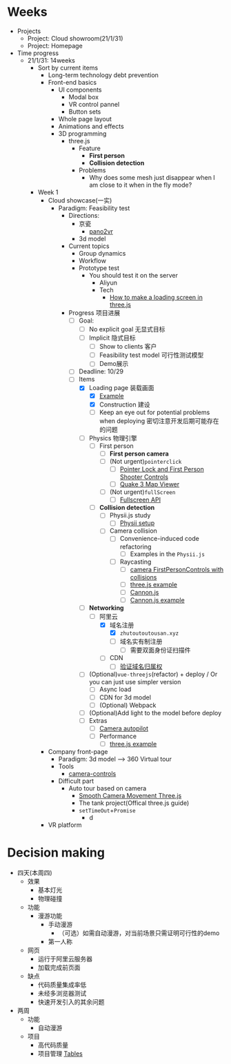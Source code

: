 # Weeks
- Projects
  - Project: Cloud showroom(21/1/31)
  - Project: Homepage
- Time progress
  - 21/1/31: 14weeks
    - Sort by current items
      - Long-term technology debt prevention
      - Front-end basics
        - UI components
          - Modal box
          - VR control pannel
          - Button sets
        - Whole page layout
        - Animations and effects
        - 3D programming
          - three.js
            - Feature
              - **First person**
              - **Collision detection**
            - Problems
              - Why does some mesh just disappear when I am close to it when in the fly mode?
    - Week 1
      - Cloud showcase(一实)
        - Paradigm: Feasibility test
          - Directions:
            - 京瓷
              - [pano2vr](https://ggnome.com/pano2vr/#examples)
            - 3d model
          - Current topics
            - Group dynamics
            - Workflow
            - Prototype test
              - You should test it on the server
                - Aliyun
                - Tech
                  - [How to make a loading screen in three.js](https://stackoverflow.com/questions/35575065/how-to-make-a-loading-screen-in-three-js/35584276)
          - Progress 项目进展
            - [ ] Goal: 
              - [ ] No explicit goal 无显式目标
              - [ ] Implicit 隐式目标
                - [ ] Show to clients  客户
                - [ ] Feasibility test model 可行性测试模型
                - [ ] Demo展示
            - [ ] Deadline: 10/29 
            - [ ] Items
              - [x] Loading page 装载画面
                - [x] [Example](https://jsfiddle.net/sojzu8a5/1/)
                - [x] Construction 建设
                - [ ] Keep an eye out for potential problems when deploying 密切注意开发后期可能存在的问题
              - [ ] Physics 物理引擎
                - [ ] First person
                  - [ ] **First person camera** 
                  - [ ] (Not urgent)`pointerclick`
                    - [ ] [Pointer Lock and First Person Shooter Controls](https://www.html5rocks.com/en/tutorials/pointerlock/intro/)
                    - [ ] [Quake 3 Map Viewer](http://media.tojicode.com/q3bsp/)
                  - [ ] (Not urgent)`fullScreen`
                    - [ ] [Fullscreen API](https://developer.mozilla.org/en-US/docs/Web/API/Fullscreen_API)
                - [ ] **Collision detection**
                  - [ ] Physii.js study
                    - [ ] [Physii setup](https://github.com/chandlerprall/Physijs/wiki/Basic-Setup)
                  - [ ] Camera collision
                    - [ ] Convenience-induced code refactoring
                      - [ ] Examples in the `Physii.js`
                    - [ ] Raycasting
                      - [ ] [camera FirstPersonControls with collisions](https://github.com/mrdoob/three.js/issues/913)
                      - [ ] [three.js example](https://threejs.org/examples/#webgl_instancing_raycast)
                      - [ ] [Cannon.js](https://discourse.threejs.org/t/preferred-physics-engine-cannon-js-ammo-js-diy/1565/2)
                      - [ ] [Cannon.js example](https://schteppe.github.io/cannon.js/examples/threejs_fps.html)

              - [ ] **Networking**
                - [ ] 阿里云
                  - [x] 域名注册
                    - [x] `zhutoutoutousan.xyz`
                    - [ ] 域名实有制注册
                      - [ ] 需要双面身份证扫描件
                  - [ ] CDN
                    - [ ] [验证域名归属权](https://help.aliyun.com/document_detail/169377.html?spm=5176.11785003.domainAdd.3.3ed6142f6trZNa)
              - [ ] (Optional)`vue-threejs`(refactor) + deploy / Or you can just use simpler version
                - [ ] Async load
                - [ ] CDN for 3d model
                - [ ] (Optional) Webpack
              - [ ] (Optional)Add light to the model before deploy
              - [ ] Extras
                - [ ] [Camera autopilot](https://threejs.org/examples/#webgl_camera) 
                - [ ] Performance
                  - [ ] [three.js example](https://threejs.org/examples/#webgl_interactive_cubes_gpu)
      - Company front-page
        - Paradigm: 3d model --> 360 Virtual tour
        - Tools
          - [camera-controls](https://www.npmjs.com/package/camera-controls)
        - Difficult part
          - Auto tour based on camera
            - [Smooth Camera Movement Three.js](https://codepen.io/Fallenstedt/pen/QvKBQo)
            - The tank project(Offical three.js guide)
            - `setTimeOut`+`Promise`
              - d
      - VR platform


# Decision making
- 四天(本周四)
  - 效果
    - 基本灯光
    - 物理碰撞
  - 功能
    - 漫游功能
      - 手动漫游
        - （可选）如需自动漫游，对当前场景只需证明可行性的demo
      - 第一人称
  - 网页
    - 运行于阿里云服务器
    - 加载完成前页面
  - 缺点
    - 代码质量集成率低
    - 未经多浏览器测试
    - 快速开发引入的其余问题
- 两周
  - 功能
    - 自动漫游
  - 项目
    - 高代码质量
    - 项目管理
[Tables](https://github.com/adam-p/markdown-here/wiki/Markdown-Cheatsheet#tables)
